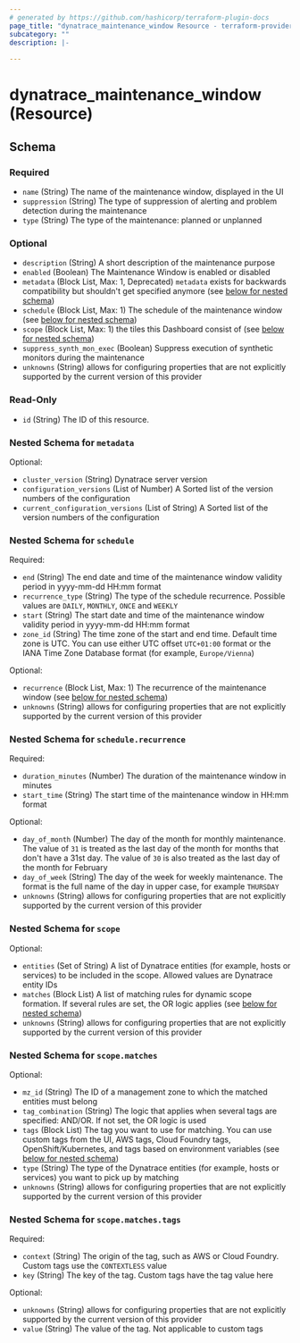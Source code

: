 ```yaml
---
# generated by https://github.com/hashicorp/terraform-plugin-docs
page_title: "dynatrace_maintenance_window Resource - terraform-provider-dynatrace"
subcategory: ""
description: |-
  
---
```


# dynatrace_maintenance_window (Resource)





<!-- schema generated by tfplugindocs -->
## Schema

### Required

- `name` (String) The name of the maintenance window, displayed in the UI
- `suppression` (String) The type of suppression of alerting and problem detection during the maintenance
- `type` (String) The type of the maintenance: planned or unplanned

### Optional

- `description` (String) A short description of the maintenance purpose
- `enabled` (Boolean) The Maintenance Window is enabled or disabled
- `metadata` (Block List, Max: 1, Deprecated) `metadata` exists for backwards compatibility but shouldn't get specified anymore (see [below for nested schema](#nestedblock--metadata))
- `schedule` (Block List, Max: 1) The schedule of the maintenance window (see [below for nested schema](#nestedblock--schedule))
- `scope` (Block List, Max: 1) the tiles this Dashboard consist of (see [below for nested schema](#nestedblock--scope))
- `suppress_synth_mon_exec` (Boolean) Suppress execution of synthetic monitors during the maintenance
- `unknowns` (String) allows for configuring properties that are not explicitly supported by the current version of this provider

### Read-Only

- `id` (String) The ID of this resource.

<a id="nestedblock--metadata"></a>
### Nested Schema for `metadata`

Optional:

- `cluster_version` (String) Dynatrace server version
- `configuration_versions` (List of Number) A Sorted list of the version numbers of the configuration
- `current_configuration_versions` (List of String) A Sorted list of the version numbers of the configuration


<a id="nestedblock--schedule"></a>
### Nested Schema for `schedule`

Required:

- `end` (String) The end date and time of the maintenance window validity period in yyyy-mm-dd HH:mm format
- `recurrence_type` (String) The type of the schedule recurrence. Possible values are `DAILY`, `MONTHLY`, `ONCE` and `WEEKLY`
- `start` (String) The start date and time of the maintenance window validity period in yyyy-mm-dd HH:mm format
- `zone_id` (String) The time zone of the start and end time. Default time zone is UTC. You can use either UTC offset `UTC+01:00` format or the IANA Time Zone Database format (for example, `Europe/Vienna`)

Optional:

- `recurrence` (Block List, Max: 1) The recurrence of the maintenance window (see [below for nested schema](#nestedblock--schedule--recurrence))
- `unknowns` (String) allows for configuring properties that are not explicitly supported by the current version of this provider

<a id="nestedblock--schedule--recurrence"></a>
### Nested Schema for `schedule.recurrence`

Required:

- `duration_minutes` (Number) The duration of the maintenance window in minutes
- `start_time` (String) The start time of the maintenance window in HH:mm format

Optional:

- `day_of_month` (Number) The day of the month for monthly maintenance.  The value of `31` is treated as the last day of the month for months that don't have a 31st day. The value of `30` is also treated as the last day of the month for February
- `day_of_week` (String) The day of the week for weekly maintenance.  The format is the full name of the day in upper case, for example `THURSDAY`
- `unknowns` (String) allows for configuring properties that are not explicitly supported by the current version of this provider



<a id="nestedblock--scope"></a>
### Nested Schema for `scope`

Optional:

- `entities` (Set of String) A list of Dynatrace entities (for example, hosts or services) to be included in the scope.  Allowed values are Dynatrace entity IDs
- `matches` (Block List) A list of matching rules for dynamic scope formation.  If several rules are set, the OR logic applies (see [below for nested schema](#nestedblock--scope--matches))
- `unknowns` (String) allows for configuring properties that are not explicitly supported by the current version of this provider

<a id="nestedblock--scope--matches"></a>
### Nested Schema for `scope.matches`

Optional:

- `mz_id` (String) The ID of a management zone to which the matched entities must belong
- `tag_combination` (String) The logic that applies when several tags are specified: AND/OR.  If not set, the OR logic is used
- `tags` (Block List) The tag you want to use for matching.  You can use custom tags from the UI, AWS tags, Cloud Foundry tags, OpenShift/Kubernetes, and tags based on environment variables (see [below for nested schema](#nestedblock--scope--matches--tags))
- `type` (String) The type of the Dynatrace entities (for example, hosts or services) you want to pick up by matching
- `unknowns` (String) allows for configuring properties that are not explicitly supported by the current version of this provider

<a id="nestedblock--scope--matches--tags"></a>
### Nested Schema for `scope.matches.tags`

Required:

- `context` (String) The origin of the tag, such as AWS or Cloud Foundry. Custom tags use the `CONTEXTLESS` value
- `key` (String) The key of the tag. Custom tags have the tag value here

Optional:

- `unknowns` (String) allows for configuring properties that are not explicitly supported by the current version of this provider
- `value` (String) The value of the tag. Not applicable to custom tags


